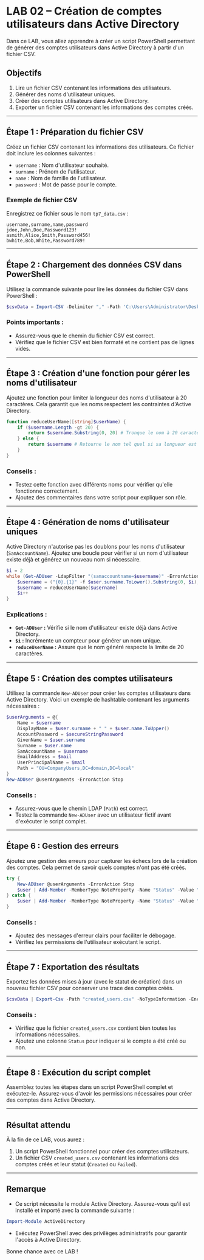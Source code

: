 # LAB 02 – Création de comptes utilisateurs dans Active Directory

Dans ce LAB, vous allez apprendre à créer un script PowerShell permettant de générer des comptes utilisateurs dans Active Directory à partir d'un fichier CSV.

## Objectifs

1. Lire un fichier CSV contenant les informations des utilisateurs.
2. Générer des noms d'utilisateur uniques.
3. Créer des comptes utilisateurs dans Active Directory.
4. Exporter un fichier CSV contenant les informations des comptes créés.

---

## Étape 1 : Préparation du fichier CSV

Créez un fichier CSV contenant les informations des utilisateurs. Ce fichier doit inclure les colonnes suivantes :

- `username` : Nom d'utilisateur souhaité.
- `surname` : Prénom de l'utilisateur.
- `name` : Nom de famille de l'utilisateur.
- `password` : Mot de passe pour le compte.

### Exemple de fichier CSV

Enregistrez ce fichier sous le nom `tp7_data.csv` :

```csv
username,surname,name,password
jdoe,John,Doe,Password123!
asmith,Alice,Smith,Password456!
bwhite,Bob,White,Password789!
```

---

## Étape 2 : Chargement des données CSV dans PowerShell

Utilisez la commande suivante pour lire les données du fichier CSV dans PowerShell :

```powershell
$csvData = Import-CSV -Delimiter "," -Path 'C:\Users\Administrator\Desktop\tp7_data.csv'
```

### Points importants :
- Assurez-vous que le chemin du fichier CSV est correct.
- Vérifiez que le fichier CSV est bien formaté et ne contient pas de lignes vides.

---

## Étape 3 : Création d'une fonction pour gérer les noms d'utilisateur

Ajoutez une fonction pour limiter la longueur des noms d'utilisateur à 20 caractères. Cela garantit que les noms respectent les contraintes d'Active Directory.

```powershell
function reduceUserName([string]$userName) {
    if ($username.Length -gt 20) {
        return $username.Substring(0, 20) # Tronque le nom à 20 caractères
    } else {
        return $username # Retourne le nom tel quel si sa longueur est inférieure ou égale à 20
    }
}
```

### Conseils :
- Testez cette fonction avec différents noms pour vérifier qu'elle fonctionne correctement.
- Ajoutez des commentaires dans votre script pour expliquer son rôle.

---

## Étape 4 : Génération de noms d'utilisateur uniques

Active Directory n'autorise pas les doublons pour les noms d'utilisateur (`SamAccountName`). Ajoutez une boucle pour vérifier si un nom d'utilisateur existe déjà et générez un nouveau nom si nécessaire.

```powershell
$i = 2
while (Get-ADUser -LdapFilter "(samaccountname=$username)" -ErrorAction SilentlyContinue) {
    $username = ("{0}.{1}" -f $user.surname.ToLower().Substring(0, $i), $user.Name.ToLower())
    $username = reduceUserName($username)
    $i++
}
```

### Explications :
- **`Get-ADUser` :** Vérifie si le nom d'utilisateur existe déjà dans Active Directory.
- **`$i` :** Incrémente un compteur pour générer un nom unique.
- **`reduceUserName` :** Assure que le nom généré respecte la limite de 20 caractères.

---

## Étape 5 : Création des comptes utilisateurs

Utilisez la commande `New-ADUser` pour créer les comptes utilisateurs dans Active Directory. Voici un exemple de hashtable contenant les arguments nécessaires :

```powershell
$userArguments = @{
    Name = $username
    DisplayName = $user.surname + " " + $user.name.ToUpper()
    AccountPassword = $secureStringPassword
    GivenName = $user.surname
    Surname = $user.name
    SamAccountName = $username
    EmailAddress = $mail
    UserPrincipalName = $mail
    Path = "OU=CompanyUsers,DC=domain,DC=local"
}
New-ADUser @userArguments -ErrorAction Stop
```

### Conseils :
- Assurez-vous que le chemin LDAP (`Path`) est correct.
- Testez la commande `New-ADUser` avec un utilisateur fictif avant d'exécuter le script complet.

---

## Étape 6 : Gestion des erreurs

Ajoutez une gestion des erreurs pour capturer les échecs lors de la création des comptes. Cela permet de savoir quels comptes n'ont pas été créés.

```powershell
try {
    New-ADUser @userArguments -ErrorAction Stop
    $user | Add-Member -MemberType NoteProperty -Name "Status" -Value "Created"
} catch {
    $user | Add-Member -MemberType NoteProperty -Name "Status" -Value "Failed"
}
```

### Conseils :
- Ajoutez des messages d'erreur clairs pour faciliter le débogage.
- Vérifiez les permissions de l'utilisateur exécutant le script.

---

## Étape 7 : Exportation des résultats

Exportez les données mises à jour (avec le statut de création) dans un nouveau fichier CSV pour conserver une trace des comptes créés.

```powershell
$csvData | Export-Csv -Path "created_users.csv" -NoTypeInformation -Encoding UTF8
```

### Conseils :
- Vérifiez que le fichier `created_users.csv` contient bien toutes les informations nécessaires.
- Ajoutez une colonne `Status` pour indiquer si le compte a été créé ou non.

---

## Étape 8 : Exécution du script complet

Assemblez toutes les étapes dans un script PowerShell complet et exécutez-le. Assurez-vous d'avoir les permissions nécessaires pour créer des comptes dans Active Directory.

---

## Résultat attendu

À la fin de ce LAB, vous aurez :
1. Un script PowerShell fonctionnel pour créer des comptes utilisateurs.
2. Un fichier CSV `created_users.csv` contenant les informations des comptes créés et leur statut (`Created` ou `Failed`).

---

## Remarque

- Ce script nécessite le module Active Directory. Assurez-vous qu'il est installé et importé avec la commande suivante :

```powershell
Import-Module ActiveDirectory
```

- Exécutez PowerShell avec des privilèges administratifs pour garantir l'accès à Active Directory.

Bonne chance avec ce LAB !
